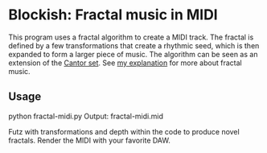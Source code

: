 # Blockish: Fractal music in MIDI

This program uses a fractal algorithm to create a MIDI track. The fractal is defined by a few transformations that create a rhythmic seed, which is then expanded to form a larger piece of music. The algorithm can be seen as an extension of the [Cantor set](https://en.wikipedia.org/wiki/Cantor_set). See [my explanation](https://www.fractalmusicmachine.com/about.html) for more about fractal music.


## Usage

python fractal-midi.py
Output: fractal-midi.mid

Futz with transformations and depth within the code to produce novel fractals. Render the MIDI with your favorite DAW.
